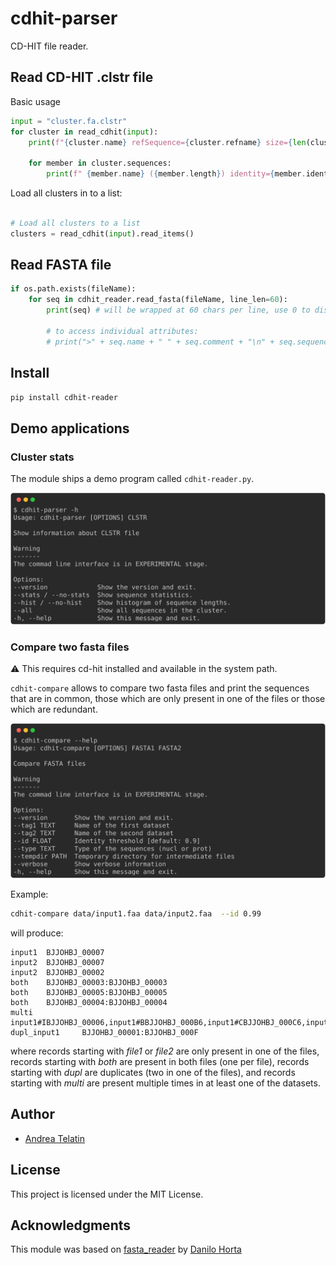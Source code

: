 # cdhit-parser

CD-HIT file reader.

## Read CD-HIT .clstr file

Basic usage

```python
input = "cluster.fa.clstr"
for cluster in read_cdhit(input):
    print(f"{cluster.name} refSequence={cluster.refname} size={len(cluster)}")

    for member in cluster.sequences:
        print(f" {member.name} ({member.length}) identity={member.identity}% {'(Reference sequence)' if member.is_ref else ''}")
```

Load all clusters in to a list:

```python

# Load all clusters to a list
clusters = read_cdhit(input).read_items()
```

## Read FASTA file

```python
if os.path.exists(fileName):
    for seq in cdhit_reader.read_fasta(fileName, line_len=60):
        print(seq) # will be wrapped at 60 chars per line, use 0 to disable wrapping
        
        # to access individual attributes:
        # print(">" + seq.name + " " + seq.comment + "\n" + seq.sequence)
```

## Install

```bash
pip install cdhit-reader
```

## Demo applications

### Cluster stats

The module ships a demo program called `cdhit-reader.py`.

![`cdhit-parser -h`](docs/chdit.svg)

### Compare two fasta files

:warning: This requires cd-hit installed and available in the system path.

`cdhit-compare` allows to compare two fasta files and print the sequences that are in common, those which are only
present in one of the files or those which are redundant.

![`cdhit-compare --help`](docs/compare.svg)

Example:

```bash
cdhit-compare data/input1.faa data/input2.faa  --id 0.99
```

will produce:

```text
input1  BJJOHBJ_00007
input2  BJJOHBJ_00007
input2  BJJOHBJ_00002
both    BJJOHBJ_00003:BJJOHBJ_00003
both    BJJOHBJ_00005:BJJOHBJ_00005
both    BJJOHBJ_00004:BJJOHBJ_00004
multi   input1#IBJJOHBJ_00006,input1#BBJJOHBJ_000B6,input1#CBJJOHBJ_000C6,input2#IBJJOHBJ_00006,input2#BBJJOHBJ_000B6,input2#CBJJOHBJ_000C6
dupl_input1     BJJOHBJ_00001:BJJOHBJ_000F
```

where records starting with _file1_ or _file2_ are only present in one of the files,
records starting with _both_ are present in both files (one per file),
records starting with _dupl_ are duplicates (two in one of the files),
and records starting with _multi_ are present multiple times in at least one of the datasets. 

## Author

* [Andrea Telatin](https://github.com/telatin)

## License

This project is licensed under the MIT License.

## Acknowledgments

This module was based on [fasta_reader](https://github.com/EBI-Metagenomics/fasta-reader-py)
by [Danilo Horta](https://github.com/horta)


